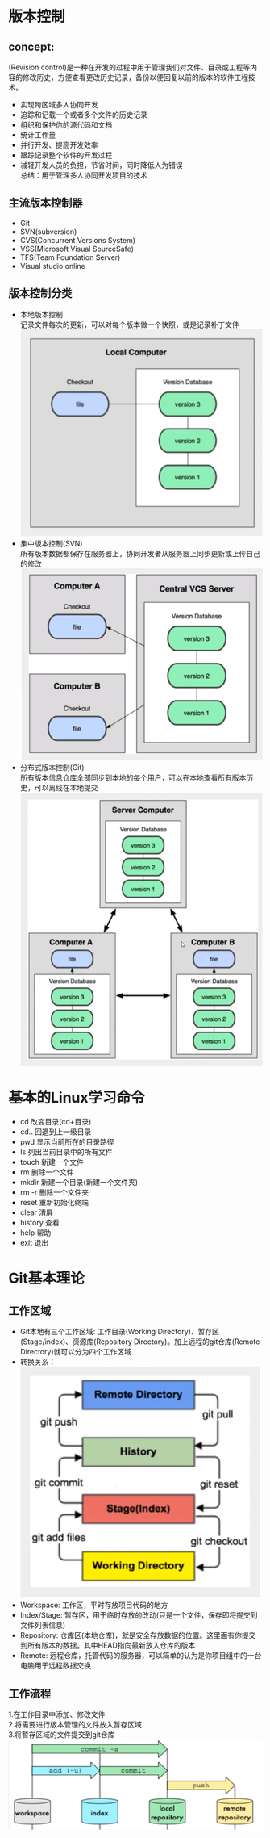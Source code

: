 # 版本控制
## concept: 
(Revision control)是一种在开发的过程中用于管理我们对文件、目录或工程等内容的修改历史，方便查看更改历史记录，备份以便回复以前的版本的软件工程技术。
- 实现跨区域多人协同开发
- 追踪和记载一个或者多个文件的历史记录
- 组织和保护你的源代码和文档
- 统计工作量
- 并行开发、提高开发效率
- 跟踪记录整个软件的开发过程
- 减轻开发人员的负担，节省时间，同时降低人为错误<br>
总结：用于管理多人协同开发项目的技术
## 主流版本控制器
- Git
- SVN(subversion)
- CVS(Concurrent Versions System)
- VSS(Microsoft Visual SourceSafe)
- TFS(Team Foundation Server)
- Visual studio online
## 版本控制分类
- 本地版本控制<br>
  记录文件每次的更新，可以对每个版本做一个快照，或是记录补丁文件
  ![本地版本控制](Image/本地版本控制.jpg)
- 集中版本控制(SVN)<br>
  所有版本数据都保存在服务器上，协同开发者从服务器上同步更新或上传自己的修改
  ![集中版本控制](Image/集中版本控制.png)
- 分布式版本控制(Git)<br>
  所有版本信息仓库全部同步到本地的每个用户，可以在本地查看所有版本历史，可以离线在本地提交
  ![分布式版本控制](Image/分布式版本控制.jpg)
# 基本的Linux学习命令
- cd      改变目录(cd+目录)
- cd..    回退到上一级目录
- pwd     显示当前所在的目录路径
- ls      列出当前目录中的所有文件
- touch   新建一个文件
- rm      删除一个文件
- mkdir   新建一个目录(新建一个文件夹)
- rm -r   删除一个文件夹
- reset   重新初始化终端
- clear   清屏
- history 查看
- help    帮助
- exit    退出
# Git基本理论
## 工作区域
- Git本地有三个工作区域: 工作目录(Working Directory)、暂存区(Stage/index)、资源库(Repository Directory)。加上远程的git仓库(Remote Directory)就可以分为四个工作区域<br>
- 转换关系：
  ![工作区域](Image/工作区域.png)
- Workspace: 工作区，平时存放项目代码的地方
- Index/Stage: 暂存区，用于临时存放的改动(只是一个文件，保存即将提交到文件列表信息)
- Repository: 仓库区(本地仓库)，就是安全存放数据的位置。这里面有你提交到所有版本的数据。其中HEAD指向最新放入仓库的版本
- Remote: 远程仓库，托管代码的服务器，可以简单的认为是你项目组中的一台电脑用于远程数据交换
## 工作流程
1.在工作目录中添加、修改文件<br>
2.将需要进行版本管理的文件放入暂存区域<br>
3.将暂存区域的文件提交到git仓库<br>
![工作流程](Image/工作流程.jpg)